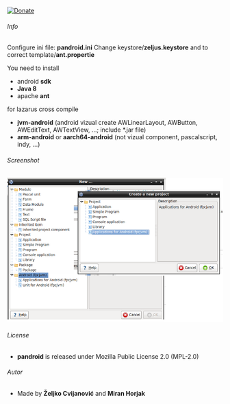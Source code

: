 
[![Donate](https://img.shields.io/badge/Donate-PayPal-green.svg)](https://paypal.me/zeljus?locale.x=en_US)

###### Info
Configure ini file: __pandroid.ini__
Change keystore/__zeljus.keystore__ and to correct template/__ant.propertie__

You need to install
- android __sdk__ 
- __Java 8__ 
- apache __ant__

for lazarus cross compile
- __jvm-android__  (android vizual create AWLinearLayout, AWButton, AWEditText, AWTextView, ...; include *.jar file)     
- __arm-android__ or __aarch64-android__ (not vizual component, pascalscript, indy, ...) 



###### Screenshot
![GitHub Logo](/images/pandroid.png) 

###### License
- __pandroid__  is released under Mozilla Public License 2.0 (MPL-2.0)

###### Autor
- Made by  __Željko Cvijanović__  and  __Miran Horjak__ 

